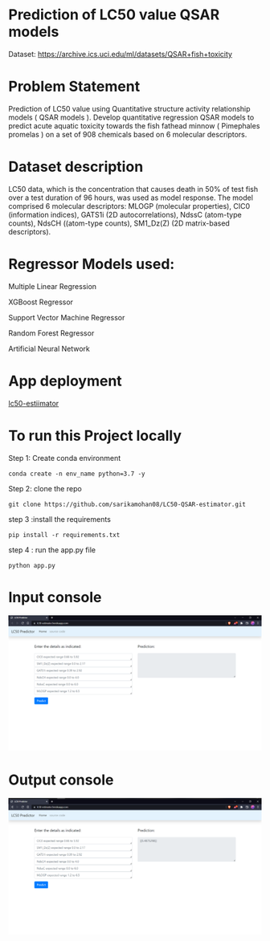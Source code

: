 # Prediction of LC50 value QSAR models

Dataset: https://archive.ics.uci.edu/ml/datasets/QSAR+fish+toxicity 

# Problem Statement 

Prediction of LC50 value using Quantitative structure activity relationship models ( QSAR models ).
Develop quantitative regression QSAR models to predict acute aquatic toxicity towards the fish fathead minnow ( Pimephales promelas ) on a set of 908 chemicals based on 6 molecular descriptors.


# Dataset description

LC50 data, which is the concentration that causes death in 50% of test fish over a test duration of 96 hours, was used as model response. The model comprised 6 molecular descriptors: MLOGP (molecular properties), CIC0 (information indices), GATS1i (2D autocorrelations), NdssC (atom-type counts), NdsCH ((atom-type counts), SM1_Dz(Z) (2D matrix-based descriptors). 

# Regressor Models used: 

Multiple Linear Regression

XGBoost Regressor

Support Vector Machine Regressor

Random Forest Regressor

Artificial Neural Network   

# App deployment  
 
[lc50-estiimator](https://lc50-estimator.herokuapp.com/)

# To run this Project locally

Step 1: Create conda environment

```
conda create -n env_name python=3.7 -y

```

Step 2:  clone the repo 

```
git clone https://github.com/sarikamohan08/LC50-QSAR-estimator.git

```

step 3 :install the requirements

```
pip install -r requirements.txt

```

step 4 : run the app.py file

```
python app.py

```

# Input console 

![toxicity](Capture1.PNG)

# Output console 
![toxicity](Capture2.PNG)

